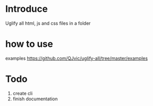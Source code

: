 # Introduce
Uglify all html, js and css files in a folder
# how to use
examples https://github.com/QJvic/uglify-all/tree/master/examples
# Todo
1. create cli
2. finish documentation